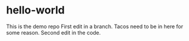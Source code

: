 # hello-world
This is the demo repo
First edit in a branch. Tacos need to be in here for some reason.
Second edit in the code.
